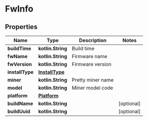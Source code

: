 
# FwInfo

## Properties
| Name | Type | Description | Notes |
| ------------ | ------------- | ------------- | ------------- |
| **buildTime** | **kotlin.String** | Build time |  |
| **fwName** | **kotlin.String** | Firmware name |  |
| **fwVersion** | **kotlin.String** | Firmware version |  |
| **installType** | [**InstallType**](InstallType.md) |  |  |
| **miner** | **kotlin.String** | Pretty miner name |  |
| **model** | **kotlin.String** | Miner model code |  |
| **platform** | [**Platform**](Platform.md) |  |  |
| **buildName** | **kotlin.String** |  |  [optional] |
| **buildUuid** | **kotlin.String** |  |  [optional] |



